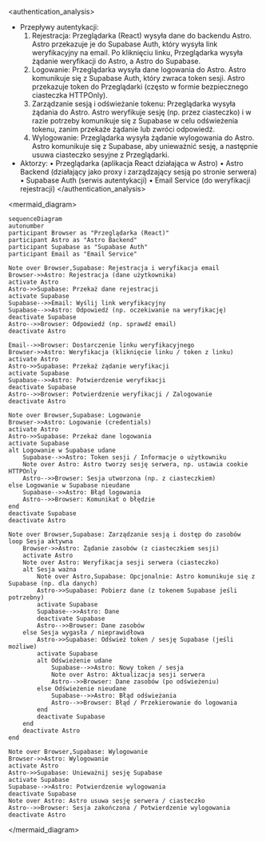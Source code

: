 <authentication_analysis>

- Przepływy autentykacji:
  1. Rejestracja: Przeglądarka (React) wysyła dane do backendu Astro. Astro przekazuje je do Supabase Auth, który wysyła link weryfikacyjny na email. Po kliknięciu linku, Przeglądarka wysyła żądanie weryfikacji do Astro, a Astro do Supabase.
  2. Logowanie: Przeglądarka wysyła dane logowania do Astro. Astro komunikuje się z Supabase Auth, który zwraca token sesji. Astro przekazuje token do Przeglądarki (często w formie bezpiecznego ciasteczka HTTPOnly).
  3. Zarządzanie sesją i odświeżanie tokenu: Przeglądarka wysyła żądania do Astro. Astro weryfikuje sesję (np. przez ciasteczko) i w razie potrzeby komunikuje się z Supabase w celu odświeżenia tokenu, zanim przekaże żądanie lub zwróci odpowiedź.
  4. Wylogowanie: Przeglądarka wysyła żądanie wylogowania do Astro. Astro komunikuje się z Supabase, aby unieważnić sesję, a następnie usuwa ciasteczko sesyjne z Przeglądarki.
- Aktorzy:
  • Przeglądarka (aplikacja React działająca w Astro)
  • Astro Backend (działający jako proxy i zarządzający sesją po stronie serwera)
  • Supabase Auth (serwis autentykacji)
  • Email Service (do weryfikacji rejestracji)
  </authentication_analysis>

<mermaid_diagram>

```mermaid
sequenceDiagram
autonumber
participant Browser as "Przeglądarka (React)"
participant Astro as "Astro Backend"
participant Supabase as "Supabase Auth"
participant Email as "Email Service"

Note over Browser,Supabase: Rejestracja i weryfikacja email
Browser->>Astro: Rejestracja (dane użytkownika)
activate Astro
Astro->>Supabase: Przekaż dane rejestracji
activate Supabase
Supabase-->>Email: Wyślij link weryfikacyjny
Supabase-->>Astro: Odpowiedź (np. oczekiwanie na weryfikację)
deactivate Supabase
Astro-->>Browser: Odpowiedź (np. sprawdź email)
deactivate Astro

Email-->>Browser: Dostarczenie linku weryfikacyjnego
Browser->>Astro: Weryfikacja (kliknięcie linku / token z linku)
activate Astro
Astro->>Supabase: Przekaż żądanie weryfikacji
activate Supabase
Supabase-->>Astro: Potwierdzenie weryfikacji
deactivate Supabase
Astro-->>Browser: Potwierdzenie weryfikacji / Zalogowanie
deactivate Astro

Note over Browser,Supabase: Logowanie
Browser->>Astro: Logowanie (credentials)
activate Astro
Astro->>Supabase: Przekaż dane logowania
activate Supabase
alt Logowanie w Supabase udane
    Supabase-->>Astro: Token sesji / Informacje o użytkowniku
    Note over Astro: Astro tworzy sesję serwera, np. ustawia cookie HTTPOnly
    Astro-->>Browser: Sesja utworzona (np. z ciasteczkiem)
else Logowanie w Supabase nieudane
    Supabase-->>Astro: Błąd logowania
    Astro-->>Browser: Komunikat o błędzie
end
deactivate Supabase
deactivate Astro

Note over Browser,Supabase: Zarządzanie sesją i dostęp do zasobów
loop Sesja aktywna
    Browser->>Astro: Żądanie zasobów (z ciasteczkiem sesji)
    activate Astro
    Note over Astro: Weryfikacja sesji serwera (ciasteczko)
    alt Sesja ważna
        Note over Astro,Supabase: Opcjonalnie: Astro komunikuje się z Supabase (np. dla danych)
        Astro->>Supabase: Pobierz dane (z tokenem Supabase jeśli potrzebny)
        activate Supabase
        Supabase-->>Astro: Dane
        deactivate Supabase
        Astro-->>Browser: Dane zasobów
    else Sesja wygasła / nieprawidłowa
        Astro->>Supabase: Odśwież token / sesję Supabase (jeśli możliwe)
        activate Supabase
        alt Odświeżenie udane
            Supabase-->>Astro: Nowy token / sesja
            Note over Astro: Aktualizacja sesji serwera
            Astro-->>Browser: Dane zasobów (po odświeżeniu)
        else Odświeżenie nieudane
            Supabase-->>Astro: Błąd odświeżania
            Astro-->>Browser: Błąd / Przekierowanie do logowania
        end
        deactivate Supabase
    end
    deactivate Astro
end

Note over Browser,Supabase: Wylogowanie
Browser->>Astro: Wylogowanie
activate Astro
Astro->>Supabase: Unieważnij sesję Supabase
activate Supabase
Supabase-->>Astro: Potwierdzenie wylogowania
deactivate Supabase
Note over Astro: Astro usuwa sesję serwera / ciasteczko
Astro-->>Browser: Sesja zakończona / Potwierdzenie wylogowania
deactivate Astro
```

</mermaid_diagram>
